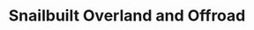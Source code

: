 ---
title: "Snailbuilt Overland and Offroad"
url: /mills-river/snailbuilt-overland-and-offroad/
shop: car repair
---